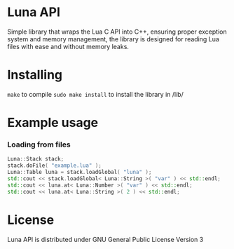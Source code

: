 # Luna API
Simple library that wraps the Lua C API into C++, ensuring proper exception system and memory management, the library is designed for reading Lua files with ease and without memory leaks.
# Installing
`make` to compile
`sudo make install` to install the library in /lib/
# Example usage
### Loading from files
```cpp
Luna::Stack stack;
stack.doFile( "example.lua" );
Luna::Table luna = stack.loadGlobal( "luna" );
std::cout << stack.loadGlobal< Luna::String >( "var" ) << std::endl;
std::cout << luna.at< Luna::Number >( "var" ) << std::endl;
std::cout << luna.at< Luna::String >( 2 ) << std::endl;
```
# License
Luna API is distributed under GNU General Public License Version 3
